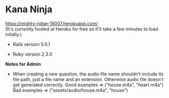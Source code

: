 # Kana Ninja

https://mighty-ridge-19007.herokuapp.com/ <br/>
(It's currently hosted at Heroku for free so it'll take a few minutes to load initally.)

* Rails version 5.0.1

* Ruby version 2.3.0

**Notes for Admin**

- When creating a new question, the audio file name shouldn't include its file path, just a file name and an extension. Otherwise audio file doesn't get generated correctly. Good examples => ("house.m4a", "heart.m4a") Bad examples => ("assets/audio/house.m4a", "house")
